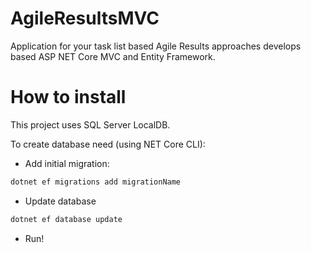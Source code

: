 # AgileResultsMVC

Application for your task list based Agile Results approaches develops based ASP NET Core MVC and Entity Framework. 

# How to install

This project uses SQL Server LocalDB. 

To create database need (using NET Core CLI):

* Add initial migration:
 ```sh
 dotnet ef migrations add migrationName
 ```
 * Update database
  ```sh
  dotnet ef database update
  ```
* Run!